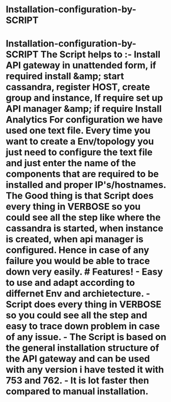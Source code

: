 # Installation-configuration-by-SCRIPT
# Installation-configuration-by-SCRIPT  The Script helps to :- Install API gateway in unattended form, if required install &amp;amp; start cassandra, register HOST, create group and instance, If require  set up API manager &amp;amp; if require Install Analytics  For configuration we have used one text file. Every time you want to create a Env/topology you just need to configure the text file and just enter the name of the components that are required to be installed and proper IP's/hostnames.  The Good thing is that Script does every thing in VERBOSE so you could see all the step like where the cassandra is started, when instance is created, when api manager is configured. Hence in case of any failure you would be able to trace down very easily.  # Features!     - Easy to use and adapt according to differnet Env and archietecture.     - Script does every thing in VERBOSE so you could see all the step and easy to trace down problem in case of any issue.     - The Script is based on the general installation structure of the API gateway and can be used with any version i have tested it with 753 and 762.     - It is lot faster then compared to manual installation.

